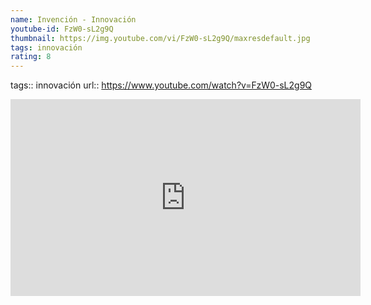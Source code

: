 ```yaml
---
name: Invención - Innovación
youtube-id: FzW0-sL2g9Q
thumbnail: https://img.youtube.com/vi/FzW0-sL2g9Q/maxresdefault.jpg
tags: innovación
rating: 8
---
```

tags:: innovación
url:: https://www.youtube.com/watch?v=FzW0-sL2g9Q

<iframe width='560' height='315' src='https://www.youtube.com/embed/FzW0-sL2g9Q' title='YouTube video player' frameborder='0' allow='accelerometer; autoplay; clipboard-write; encrypted-media; gyroscope; picture-in-picture; web-share' allowfullscreen></iframe>


